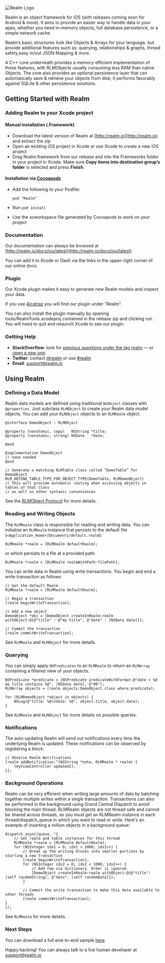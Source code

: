 <img alt="Realm Logo" src="docs/realm.png"/>

Realm is an object framework for iOS (with releases coming soon for Android & more). It aims to provide an easier way to handle data in your apps, whether you need in-memory objects, full database persistence, or a simple network cache.

Realm’s basic structures look like Objects & Arrays for your language, but provide additional features such as: querying, relationships & graphs, thread safety,easy in/out JSON Mapping & more.

A C++ core underneath provides a memory-efficient implementation of these features, with RLMObjects usually consuming less RAM than native Objects.
The core also provides an optional persistence layer that can automatically save & retrieve your objects from disk; it performs favorably against SQLite & other persistence solutions.


## Getting Started with Realm


### Adding Realm to your Xcode project
#### Manual installation (.Framework)
- Download the latest version of Realm at [http://realm.io](http://realm.io) and extract the zip
- Open an existing iOS project in Xcode or use Xcode to create a new iOS project
- Drag Realm.framework from our release and into the Frameworks folder in your project in Xcode.
Make sure **Copy items into destination group’s folder** is selected and press **Finish**.

#### Installation via [Cocoapods](http://cocoapods.org/)
- Add the following to your Podfile:

  ```
  pod "Realm"
  ```
  
- Run `pod install`
- Use the xcworkspace file generated by Cocoapods to work on your project

### Documentation

Our documentation can always be browsed at [http://realm.io/docs/ios/latest](http://realm.io/docs/ios/latest)

You can add it to Xcode or Dash via the links in the upper-right corner of our online docs.

### Plugin

Our Xcode plugin makes it easy to generate new Realm models and inspect your data.

If you use [Alcatraz](http://alcatraz.io/) you will find our plugin under “Realm”.

You can also install the plugin manually by opening tools/RealmTools.xcodeproj contained in the release zip and clicking run. You will need to quit and relaunch Xcode to see our plugin.

### Getting Help

- **StackOverflow**: look for [previous questions under the tag realm](https://stackoverflow.com/questions/tagged/realm) — or [open a new one](http://stackoverflow.com/questions/ask?tags=realm).
- **Twitter**: contact [@realm](http://twitter.com/realm) or use [#realm](https://twitter.com/search?q=%23realm&src=typd&f=realtime)
- **Email**: [support@realm.io](mailto:support@realm.io)

## Using Realm

### Defining a Data Model

Realm data models are defined using traditional `NSObject` classes with `@properties`. Just subclass `RLMObject` to create your Realm data model objects. You can add your `RLMObject` objects to an `RLMRealm` object.

	@interface DemoObject : RLMObject

	@property (nonatomic, copy)   NSString *title;
	@property (nonatomic, strong) NSDate   *date;

	@end

	@implementation DemoObject
	// none needed
	@end

	// Generate a matching RLMTable class called “DemoTable” for DemoObject
	RLM_DEFINE_TABLE_TYPE_FOR_OBJECT_TYPE(DemoTable, RLMDemoObject)
	// This will provide automatic casting when accessing objects in tables of that class
	// as well as other syntaxic conveniences

See the [RLMObject Protocol](Protocols/RLMObject.html) for more details.


### Reading and Writing Objects

The `RLMRealm` class is responsible for reading and writing data. You can initialize an `RLMRealm` instance that persists to the default file (`<Application_Home>/Documents/default.realm`):

	RLMRealm *realm = [RLMRealm defaultRealm];

or which persists to a file at a provided path:

	RLMRealm *realm = [RLMRealm realmWithPath:filePath];

You can write data in Realm using write transactions. You begin and end a write transaction as follows:

    // Get the default Realm
    RLMRealm *realm = [RLMRealm defaultRealm];

    // Begin a transaction
    [realm beginWriteTransaction];

    // Add a new object
    DemoObject *obj = [DemoObject createInRealm:realm withObject:@{@"title" : @"my title", @"date" : [NSDate date]}];

    // Commit the transaction
    [realm commitWriteTransaction];

See `RLMRealm` and `RLMObject` for more details.

### Querying

You can simply apply `NSPredicates` to an `RLMRealm` to return an `RLMArray` containing a filtered view of your objects.

    NSPredicate *predicate = [NSPredicate predicateWithFormat:@"date < %@ && title contains %@", [NSDate date], @"00"];
    RLMArray objects = [realm objects:DemoObject.class where:predicate];

    for (RLMDemoObject *object in objects) {
        NSLog(@"title: %@\ndate: %@", object.title, object.date);
    }

See `RLMRealm` and `RLMObject` for more details on possible queries.


### Notifications

The auto-updating Realm will send out notifications every time the underlying Realm is updated. These notifications can be observed by registering a block:

    // Observe Realm Notifications
    [realm addNotification:^(NSString *note, RLMRealm * realm) {
        [myViewController updateUI];
    }];

### Background Operations

Realm can be very efficient when writing large amounts of data by batching together multiple writes within a single transaction. Transactions can also be performed in the background using Grand Central Dispatch to avoid blocking the main thread. RLMRealm objects are not thread safe and cannot be shared across threads, so you must get an RLMRealm instance in each thread/dispatch_queue in which you want to read or write. Here's an example of inserting a million objects in a background queue:

    dispatch_async(queue, ^{
        // Get realm and table instances for this thread
        RLMRealm *realm = [RLMRealm defaultRealm];
        for (NSInteger idx1 = 0; idx1 < 1000; idx1++) {
            // Break up the writing blocks into smaller portions by starting a new transaction
            [realm beginWriteTransaction];
            for (NSInteger idx2 = 0; idx2 < 1000; idx2++) {
                // Add row via dictionary. Order is ignored.
                [DemoObject createInRealm:realm withObject:@{@"title": [self randomString], @"date": [self randomDate]}];
            }

            // Commit the write transaction to make this data available to other threads
            [realm commitWriteTransaction];
	}
    });


See `RLMRealm` for more details.


### Next Steps

You can download a full end-to-end sample [here](http://realm.io/downloads/sample.zip).

Happy hacking! You can always talk to a live human developer at [support@realm.io](mailto:support@realm.io)
